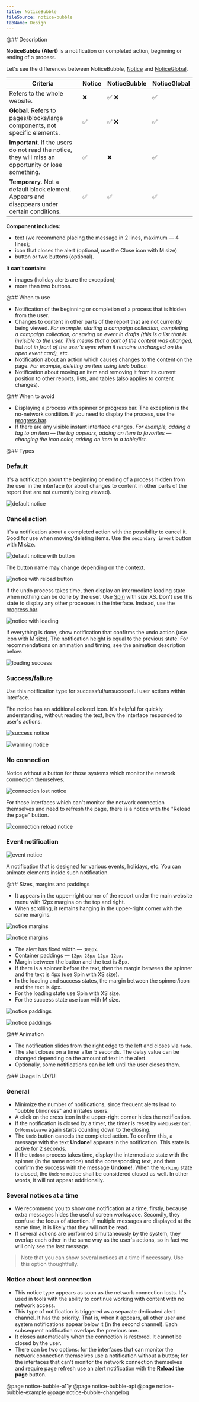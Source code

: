 ```yaml
---
title: NoticeBubble
fileSource: notice-bubble
tabName: Design
---
```


@## Description

**NoticeBubble (Alert)** is a notification on completed action, beginning or ending of a process.

Let's see the differences between NoticeBubble, [Notice](/components/notice/) and [NoticeGlobal](/components/notice-global/).

| Criteria                                                                                             | Notice | NoticeBubble | NoticeGlobal |
| ---------------------------------------------------------------------------------------------------- | ------ | ------------ | ------------ |
| Refers to the whole website.                                                                         | ❌     | ✅ ❌        | ✅           |
| **Global**. Refers to pages/blocks/large components, not specific elements.                          | ✅     | ✅ ❌        | ✅           |
| **Important**. If the users do not read the notice, they will miss an opportunity or lose something. | ✅     | ❌           | ✅           |
| **Temporary**. Not a default block element. Appears and disappears under certain conditions.         | ✅     | ✅           | ✅           |

**Component includes:**

- text (we recommend placing the message in 2 lines, maximum — 4 lines);
- icon that closes the alert (optional, use the Close icon with M size)
- button or two buttons (optional).

**It can't contain:**

- images (holiday alerts are the exception);
- more than two buttons.

@## When to use

- Notification of the beginning or completion of a process that is hidden from the user.
- Changes to content in other parts of the report that are not currently being viewed. _For example, starting a campaign collection, completing a campaign collection, or saving an event in drafts (this is a list that is invisible to the user. This means that a part of the content was changed, but not in front of the user's eyes when it remains unchanged on the open event card), etc._
- Notification about an action which causes changes to the content on the page. _For example, deleting an item using `Undo` button._
- Notification about moving an item and removing it from its current position to other reports, lists, and tables (also applies to content changes).

@## When to avoid

- Displaying a process with spinner or progress bar. The exception is the no-network condition. If you need to display the process, use the [progress bar](/components/progress-bar/).
- If there are any visible instant interface changes. _For example, adding a tag to an item — the tag appears, adding an item to favorites — changing the icon color, adding an item to a table/list._

@## Types

### Default

It's a notification about the beginning or ending of a process hidden from the user in the interface (or about changes to content in other parts of the report that are not currently being viewed).

![default notice](static/text1.png)

### Cancel action

It's a notification about a completed action with the possibility to cancel it. Good for use when moving/deleting items. Use the `secondary invert` button with M size.

![default notice with button](static/default.png)

The button name may change depending on the context.

![notice with reload button](static/reload-btn.png)

If the undo process takes time, then display an intermediate loading state when nothing can be done by the user. Use [Spin](/components/spin/) with size XS. Don't use this state to display any other processes in the interface. Instead, use the [progress bar](/components/progress-bar/).

![notice with loading](static/default-loading.png)

If everything is done, show notification that confirms the undo action (use icon with M size). The notification height is equal to the previous state. For recommendations on animation and timing, see the animation description below.

![loading success](static/default-success.png)

### Success/failure

Use this notification type for successful/unsuccessful user actions within interface.

The notice has an additional colored icon. It's helpful for quickly understanding, without reading the text, how the interface responded to user's actions.

![ success notice](static/success-notice.png)

![ warning notice](static/warning-notice.png)

### No connection

Notice without a button for those systems which monitor the network connection themselves.

![connection lost notice](static/notice.png)

For those interfaces which can't monitor the network connection themselves and need to refresh the page, there is a notice with the "Reload the page" button.

![connection reload notice](static/reload.png)

### Event notification

![event notice](static/event-alert.png)

A notification that is designed for various events, holidays, etc. You can animate elements inside such notification.

@## Sizes, margins and paddings

- It appears in the upper-right corner of the report under the main website menu with 12px margins on the top and right.
- When scrolling, it remains hanging in the upper-right corner with the same margins.

![notice margins](static/noticeBubble1.png)

![notice margins](static/noticeBubble2.png)

- The alert has fixed width — `300px`.
- Container paddings — `12px 28px 12px 12px`.
- Margin between the button and the text is 8px.
- If there is a spinner before the text, then the margin between the spinner and the text is 4px (use Spin with XS size).
- In the loading and success states, the margin between the spinner/icon and the text is 4px.
- For the loading state use Spin with XS size.
- For the success state use icon with M size.

![notice paddings](static/paddings-1.png)

![notice paddings](static/paddings-2.png)

@## Animation

- The notification slides from the right edge to the left and closes via `fade`.
- The alert closes on a timer after 5 seconds. The delay value can be changed depending on the amount of text in the alert.
- Optionally, some notifications can be left until the user closes them.

@## Usage in UX/UI

### General

- Minimize the number of notifications, since frequent alerts lead to "bubble blindness" and irritates users.
- A click on the cross icon in the upper-right corner hides the notification.
- If the notification is closed by a timer, the timer is reset by `onMouseEnter`. `OnMouseLeave` again starts counting down to the closing.
- The `Undo` button cancels the completed action. To confirm this, a message with the text **Undone!** appears in the notification. This state is active for 2 seconds.
- If the `Undone` process takes time, display the intermediate state with the spinner (in the same notice) and the corresponding text, and then confirm the success with the message **Undone!**. When the `Working` state is closed, the `Undone` notice shall be considered closed as well. In other words, it will not appear additionally.

### Several notices at a time

- We recommend you to show one notification at a time, firstly, because extra messages hides the useful screen workspace. Secondly, they confuse the focus of attention. If multiple messages are displayed at the same time, it is likely that they will not be read.
- If several actions are performed simultaneously by the system, they overlap each other in the same way as the user's actions, so in fact we will only see the last message.

> Note that you can show several notices at a time if necessary. Use this option thoughtfully.

### Notice about lost connection

- This notice type appears as soon as the network connection losts. It's used in tools with the ability to continue working with content with no network access.
- This type of notification is triggered as a separate dedicated alert channel. It has the priority. That is, when it appears, all other user and system notifications appear below it (in the second channel). Each subsequent notification overlaps the previous one.
- It closes automatically when the connection is restored. It cannot be closed by the user.
- There can be two options: for the interfaces that can monitor the network connection themselves use a notification without a button; for the interfaces that can't monitor the network connection themselves and require page refresh use an alert notification with the **Reload the page** button.

@page notice-bubble-a11y
@page notice-bubble-api
@page notice-bubble-example
@page notice-bubble-changelog

